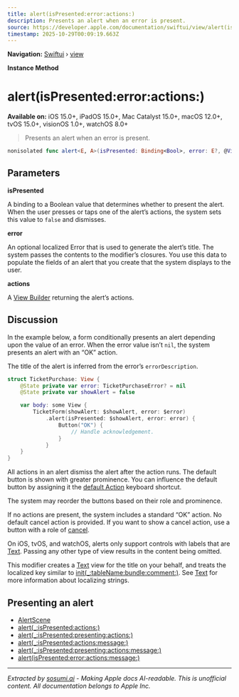 ```yaml
---
title: alert(isPresented:error:actions:)
description: Presents an alert when an error is present.
source: https://developer.apple.com/documentation/swiftui/view/alert(ispresented:error:actions:)
timestamp: 2025-10-29T00:09:19.663Z
---
```


**Navigation:** [Swiftui](/documentation/swiftui) › [view](/documentation/swiftui/view)

**Instance Method**

# alert(isPresented:error:actions:)

**Available on:** iOS 15.0+, iPadOS 15.0+, Mac Catalyst 15.0+, macOS 12.0+, tvOS 15.0+, visionOS 1.0+, watchOS 8.0+

> Presents an alert when an error is present.

```swift
nonisolated func alert<E, A>(isPresented: Binding<Bool>, error: E?, @ViewBuilder actions: () -> A) -> some View where E : LocalizedError, A : View
```

## Parameters

**isPresented**

A binding to a Boolean value that determines whether to present the alert. When the user presses or taps one of the alert’s actions, the system sets this value to `false` and dismisses.



**error**

An optional localized Error that is used to generate the alert’s title.  The system passes the contents to the modifier’s closures. You use this data to populate the fields of an alert that you create that the system displays to the user.



**actions**

A [View Builder](/documentation/swiftui/viewbuilder) returning the alert’s actions.



## Discussion

In the example below, a form conditionally presents an alert depending upon the value of an error. When the error value isn’t `nil`, the system presents an alert with an “OK” action.

The title of the alert is inferred from the error’s `errorDescription`.

```swift
struct TicketPurchase: View {
    @State private var error: TicketPurchaseError? = nil
    @State private var showAlert = false

    var body: some View {
        TicketForm(showAlert: $showAlert, error: $error)
            .alert(isPresented: $showAlert, error: error) {
                Button("OK") {
                    // Handle acknowledgement.
                }
            }
    }
}
```

All actions in an alert dismiss the alert after the action runs. The default button is shown with greater prominence.  You can influence the default button by assigning it the [default Action](/documentation/swiftui/keyboardshortcut/defaultaction) keyboard shortcut.

The system may reorder the buttons based on their role and prominence.

If no actions are present, the system includes a standard “OK” action. No default cancel action is provided. If you want to show a cancel action, use a button with a role of [cancel](/documentation/swiftui/buttonrole/cancel).

On iOS, tvOS, and watchOS, alerts only support controls with labels that are [Text](/documentation/swiftui/text). Passing any other type of view results in the content being omitted.

This modifier creates a [Text](/documentation/swiftui/text) view for the title on your behalf, and treats the localized key similar to [init(_:tableName:bundle:comment:)](/documentation/swiftui/text/init(_:tablename:bundle:comment:)). See [Text](/documentation/swiftui/text) for more information about localizing strings.

## Presenting an alert

- [AlertScene](/documentation/swiftui/alertscene)
- [alert(_:isPresented:actions:)](/documentation/swiftui/view/alert(_:ispresented:actions:))
- [alert(_:isPresented:presenting:actions:)](/documentation/swiftui/view/alert(_:ispresented:presenting:actions:))
- [alert(_:isPresented:actions:message:)](/documentation/swiftui/view/alert(_:ispresented:actions:message:))
- [alert(_:isPresented:presenting:actions:message:)](/documentation/swiftui/view/alert(_:ispresented:presenting:actions:message:))
- [alert(isPresented:error:actions:message:)](/documentation/swiftui/view/alert(ispresented:error:actions:message:))

---

*Extracted by [sosumi.ai](https://sosumi.ai) - Making Apple docs AI-readable.*
*This is unofficial content. All documentation belongs to Apple Inc.*
